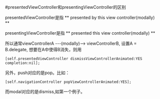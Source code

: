 #presentedViewController和presentingViewController的区别

presentedViewController是指 ** presented by this view controller(modally) **

presentingViewController是指 ** presented this view controller(modally) **

所以通常viewControllerA ---(modally)--> viewControllerB, 设置A = B.delegate, 想要在A中使得B消失，则用

    [self.presentedViewController dismissViewControllerAnimated:YES completion:nil];

另外，push对应的是pop。比如：

    [self.navigationController popViewControllerAnimated:YES];
    
而modal对应的是dismiss,如第一个例子。